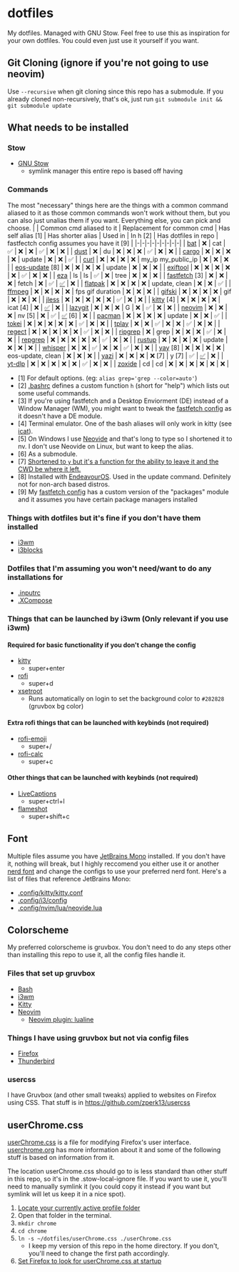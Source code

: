 # dotfiles
My dotfiles. Managed with GNU Stow. Feel free to use this as inspiration for your own dotfiles. You could even just use it yourself if you want.

## Git Cloning (ignore if you're not going to use neovim)
Use `--recursive` when git cloning since this repo has a submodule. If you already cloned non-recursively, that's ok, just run `git submodule init && git submodule update`

## What needs to be installed
### Stow
- [GNU Stow](https://www.gnu.org/software/stow/)
    - symlink manager this entire repo is based off having
### Commands
The most "necessary" things here are the things with a common command aliased to it as those common commands won't work without them, but you can also just unalias them if you want. Everything else, you can pick and choose.
| | Common cmd aliased to it | Replacement for common cmd | Has self alias [1] | Has shorter alias | Used in | In h [2] | Has dotfiles in repo | fastfectch config assumes you have it [9] |
|-|-|-|-|-|-|-|-|-|
| [bat](https://github.com/sharkdp/bat) | ❌ | cat | ✅ | ❌ | ❌ | ✅ | ❌ | ❌ |
| [dust](https://github.com/bootandy/dust) | ❌ | du | ❌ | ❌ | ❌ | ✅ | ❌ | ❌ |
| [cargo](https://github.com/rust-lang/cargo) | ❌ | ❌ | ❌ | ❌ | update | ❌ | ❌ | ✅ |
| [curl](https://github.com/curl/curl) | ❌ | ❌ | ❌ | ❌ | my_ip my_public_ip | ❌ | ❌ | ❌ |
| [eos-update](https://github.com/endeavouros-team/eos-bash-shared/blob/main/eos-update) [8] | ❌ | ❌ | ❌ | ❌ | update | ❌ | ❌ | ❌ |
| [exiftool](https://github.com/exiftool/exiftool) | ❌ | ❌ | ❌ | ❌ | ❌ | ✅ | ❌ | ❌ |
| [eza](https://github.com/eza-community/eza) | ls | ls | ✅ | ❌ | tree | ❌ | ❌ | ❌ |
| [fastfetch](https://github.com/fastfetch-cli/fastfetch) [3] | ❌ | ❌ | ❌ | fetch | ❌ | ✅ | [✅](.config/fastfetch/config.jsonc) | ❌ |
| [flatpak](https://flatpak.org/) | ❌ | ❌ | ❌ | ❌ | update, clean | ❌ | ❌ | ✅ |
| [ffmpeg](https://ffmpeg.org/) | ❌ | ❌ | ❌ | ❌ | fps gif duration | ❌ | ❌ | ❌ |
| [gifski](https://github.com/ImageOptim/gifski) | ❌ | ❌ | ❌ | ❌ | gif | ❌ | ❌ | ❌ |
| [jless](https://github.com/PaulJuliusMartinez/jless) | ❌ | ❌ | ❌ | ❌ | ❌ | ✅ | ❌ | ❌ |
| [kitty](https://github.com/kovidgoyal/kitty) [4] | ❌ | ❌ | ❌ |  ❌ | icat [4] | ❌ | [✅](.config/kitty/kitty.conf) | ❌ |
| [lazygit](https://github.com/jesseduffield/lazygit) | ❌ | ❌ | ❌ | G | ❌ | ✅ | ❌ | ❌ |
| [neovim](https://github.com/neovim/neovim) | ❌ | ❌ | ❌ | nv [5] | ❌ | ✅ | [✅](https://github.com/zperk13/nvim/) [6] | ❌ |
| [pacman](https://wiki.archlinux.org/title/Pacman) | ❌ | ❌ | ❌ | ❌ | update | ❌ | ❌ | ✅ |
| [tokei](https://github.com/XAMPPRocky/tokei) | ❌ | ❌ | ❌ | ❌ | ❌ | ✅ | ❌ | ❌ |
| [tplay](https://github.com/maxcurzi/tplay) | ❌ | ❌ | ✅ | ❌ | ❌ | ✅ | ❌ | ❌ |
| [regect](https://github.com/kloki/regect) | ❌ | ❌ | ❌ | ❌ | ❌ | ✅ | ❌ | ❌ |
| [ripgrep](https://github.com/BurntSushi/ripgrep) | ❌ | grep | ❌ | ❌ | ❌ | ✅ | ❌ | ❌ |
| [repgrep](https://github.com/acheronfail/repgrep) | ❌ | ❌ | ❌ | ❌ | ❌ | ✅ | ❌ | ❌ |
| [rustup](https://github.com/rust-lang/rustup) | ❌ | ❌ | ❌ | ❌ | update | ❌ | ❌ | ❌ |
| [whisper](https://github.com/openai/whisper) | ❌ | ❌ | ✅ | ❌ | ❌ | ✅ | ❌ | ❌ |
| [yay](https://github.com/Jguer/yay/) [8] | ❌ | ❌ | ❌ | ❌ | eos-update, clean | ❌ | ❌ | ❌ |
| [yazi](https://github.com/sxyazi/yazi) | ❌ | ❌ | ❌ | ❌ [7] | y [7] | ✅ | [✅](.config/yazi/yazi.toml) | ❌ |
| [yt-dlp](https://github.com/yt-dlp/yt-dlp) | ❌ | ❌ | ❌ | ❌ | ❌ | ✅ | ❌ | ❌ |
| [zoxide](https://github.com/ajeetdsouza/zoxide) | cd | cd | ❌ | ❌ | ❌ | ❌ | ❌ | ❌ |

- [1] For default options. (eg: `alias grep='grep --color=auto'`)
- [2] [.bashrc](.bashrc) defines a custom function `h` (short for "help") which lists out some useful commands.
- [3] If you're using fastfetch and a Desktop Enviorment (DE) instead of a Window Manager (WM), you might want to tweak the [fastfetch config](.config/fastfetch/config.jsonc) as it doesn't have a DE module.
- [4] Terminal emulator. One of the bash aliases will only work in kitty (see [icat](https://sw.kovidgoyal.net/kitty/kittens/icat/)).
- [5] On Windows I use [Neovide](https://github.com/neovide/neovide) and that's long to type so I shortened it to nv. I don't use Neovide on Linux, but want to keep the alias.
- [6] As a submodule.
- [7] [Shortened to `y` but it's a function for the ability to leave it and the CWD be where it left.
](https://yazi-rs.github.io/docs/quick-start#shell-wrapper)
- [8] Installed with [EndeavourOS](https://endeavouros.com/). Used in the update command. Definitely not for non-arch based distros.
- [9] My [fastfetch config](.config/fastfetch/config.jsonc) has a custom version of the "packages" module and it assumes you have certain package managers installed

### Things with dotfiles but it's fine if you don't have them installed
- [i3wm](https://i3wm.org/)
- [i3blocks](https://github.com/vivien/i3blocks)
### Dotfiles that I'm assuming you won't need/want to do any installations for
- [.inputrc](.inputrc)
- [.XCompose](.XCompose)

### Things that can be launched by i3wm (Only relevant if you use i3wm)
#### Required for basic functionality if you don't change the config
- [kitty](https://github.com/kovidgoyal/kitty)
    - super+enter
- [rofi](https://github.com/davatorium/rofi)
    - super+d
- [xsetroot](https://archlinux.org/packages/extra/x86_64/xorg-xsetroot/)
    - Runs automatically on login to set the background color to `#282828` (gruvbox bg color)
#### Extra rofi things that can be launched with keybinds (not required)
- [rofi-emoji](https://github.com/Mange/rofi-emoji)
    - super+/
- [rofi-calc](https://github.com/svenstaro/rofi-calc)
    - super+c
#### Other things that can be launched with keybinds (not required)
- [LiveCaptions](https://github.com/abb128/LiveCaptions)
    - super+ctrl+l
- [flameshot](https://github.com/flameshot-org/flameshot)
    - super+shift+c


## Font
Multiple files assume you have [JetBrains Mono](https://www.jetbrains.com/lp/mono/) installed. If you don't have it, nothing will break, but I highly reccomend you either use it or another [nerd font](https://www.nerdfonts.com/) and change the configs to use your preferred nerd font. Here's a list of files that reference JetBrains Mono:
- [.config/kitty/kitty.conf](.config/kitty/kitty.conf)
- [.config/i3/config](.config/i3/config)
- [.config/nvim/lua/neovide.lua](https://github.com/zperk13/nvim/blob/master/lua/neovide.lua)

## Colorscheme
My preferred colorscheme is gruvbox. You don't need to do any steps other than installing this repo to use it, all the config files handle it.
### Files that set up gruvbox
- [Bash](.bashrc)
- [i3wm](.config/i3/config)
- [Kitty](.config/kitty/kitty.conf)
- [Neovim](https://github.com/zperk13/nvim/blob/master/lua/plugins/colorscheme.lua)
    - [Neovim plugin: lualine](https://github.com/zperk13/nvim/blob/master/lua/plugins/lualine.lua)
### Things I have using gruvbox but not via config files
- [Firefox](https://www.mozilla.org/firefox/)
- [Thunderbird](https://www.thunderbird.net)
### usercss
I have Gruvbox (and other small tweaks) applied to websites on Firefox using CSS. That stuff is in https://github.com/zperk13/usercss

## userChrome.css
[userChrome.css](userChrome.css) is a file for modifying Firefox's user interface. [userchrome.org](https://www.userchrome.org/) has more information about it and some of the following stuff is based on information from it.

The location userChrome.css should go to is less standard than other stuff in this repo, so it's in the .stow-local-ignore file. If you want to use it, you'll need to manually symlink it (you could copy it instead if you want but symlink will let us keep it in a nice spot).

1. [Locate your currently active profile folder](https://support.mozilla.org/en-US/kb/profiles-where-firefox-stores-user-data)
2. Open that folder in the terminal.
3. `mkdir chrome`
4. `cd chrome`
5. `ln -s ~/dotfiles/userChrome.css ./userChrome.css`
    - I keep my version of this repo in the home directory. If you don't, you'll need to change the first path accordingly.
6. [Set Firefox to look for userChrome.css at startup](https://www.userchrome.org/how-create-userchrome-css.html#aboutconfig)
